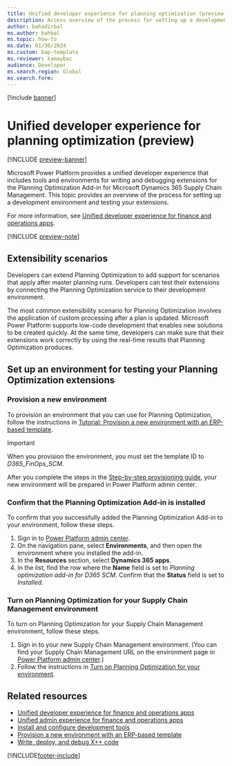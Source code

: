 ```yaml
---
title: Unified developer experience for planning optimization (preview)
description: Access overview of the process for setting up a development environment and testing your extensions for the Planning Optimization Add-in.
author: bahadirbal 
ms.author: bahbal
ms.topic: how-to
ms.date: 01/30/2024
ms.custom: bap-template
ms.reviewer: kamaybac
audience: Developer
ms.search.region: Global
ms.search.form:
---
```


[!include [banner](../includes/banner.md)]

# Unified developer experience for planning optimization (preview)

[!INCLUDE [preview-banner](../includes/preview-banner.md)]

Microsoft Power Platform provides a unified developer experience that includes tools and environments for writing and debugging extensions for the Planning Optimization Add-in for Microsoft Dynamics 365 Supply Chain Management. This topic provides an overview of the process for setting up a development environment and testing your extensions.

For more information, see [Unified developer experience for finance and operations apps](/power-platform/developer/unified-experience/finance-operations-dev-overview).

[!INCLUDE [preview-note](../includes/preview-note.md)]

## Extensibility scenarios

Developers can extend Planning Optimization to add support for scenarios that apply after master planning runs. Developers can test their extensions by connecting the Planning Optimization service to their development environment.

The most common extensibility scenario for Planning Optimization involves the application of custom processing after a plan is updated. Microsoft Power Platform supports low-code development that enables new solutions to be created quickly. At the same time, developers can make sure that their extensions work correctly by using the real-time results that Planning Optimization produces.

## Set up an environment for testing your Planning Optimization extensions

### Provision a new environment

To provision an environment that you can use for Planning Optimization, follow the instructions in [Tutorial: Provision a new environment with an ERP-based template](/power-platform/admin/unified-experience/tutorial-deploy-new-environment-with-erp-template?tabs=PPAC).

> [!IMPORTANT]
> When you provision the environment, you must set the template ID to *D365\_FinOps\_SCM*.

After you complete the steps in the [Step-by-step provisioning guide](/power-platform/admin/unified-experience/tutorial-deploy-new-environment-with-erp-template?tabs=PPAC#step-by-step-provisioning-guide), your new environment will be prepared in Power Platform admin center.

### Confirm that the Planning Optimization Add-in is installed

To confirm that you successfully added the Planning Optimization Add-in to your environment, follow these steps.

1. Sign in to [Power Platform admin center](https://admin.powerplatform.microsoft.com).
1. On the navigation pane, select **Environments**, and then open the environment where you installed the add-in.
1. In the **Resources** section, select **Dynamics 365 apps**.
1. In the list, find the row where the **Name** field is set to *Planning optimization add-in for D365 SCM*. Confirm that the **Status** field is set to *Installed*.

### Turn on Planning Optimization for your Supply Chain Management environment

To turn on Planning Optimization for your Supply Chain Management environment, follow these steps.

1. Sign in to your new Supply Chain Management environment. (You can find your Supply Chain Management URL on the environment page in [Power Platform admin center](https://admin.powerplatform.microsoft.com).)
1. Follow the instructions in [Turn on Planning Optimization for your environment](/dynamics365/supply-chain/master-planning/planning-optimization/get-started#turn-on-planning-optimization-for-your-environment).

## Related resources

- [Unified developer experience for finance and operations apps](/power-platform/developer/unified-experience/finance-operations-dev-overview)
- [Unified admin experience for finance and operations apps](/power-platform/admin/unified-experience/finance-operations-apps-overview)
- [Install and configure development tools](/power-platform/developer/unified-experience/finance-operations-install-config-tools)
- [Provision a new environment with an ERP-based template](/power-platform/admin/unified-experience/tutorial-deploy-new-environment-with-erp-template?tabs=PPAC)
- [Write, deploy, and debug X++ code](/power-platform/developer/unified-experience/finance-operations-debug)

[!INCLUDE[footer-include](../../includes/footer-banner.md)]
